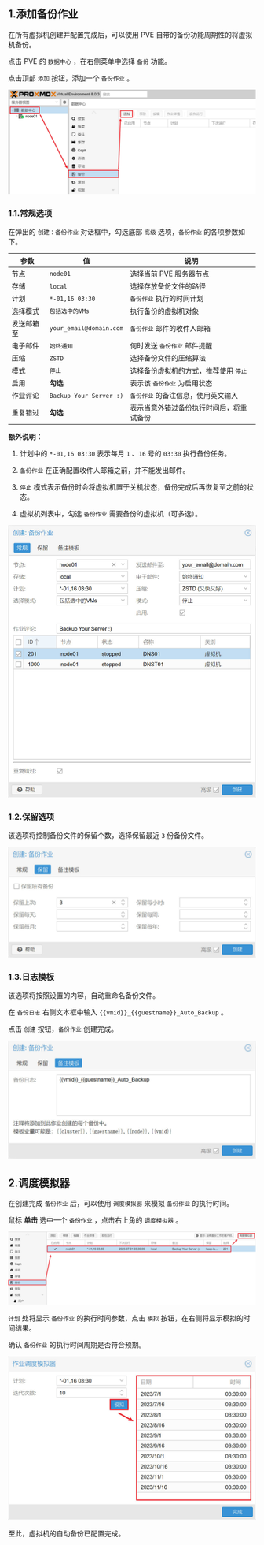 ## 1.添加备份作业

在所有虚拟机创建并配置完成后，可以使用 PVE 自带的备份功能周期性的将虚拟机备份。  

点击 PVE 的 `数据中心` ，在右侧菜单中选择 `备份` 功能。  

点击顶部 `添加` 按钮，添加一个 `备份作业` 。  

![添加备份作业](img/p07/vm_new_backup_job.jpeg)

### 1.1.常规选项

在弹出的 `创建：备份作业` 对话框中，勾选底部 `高级` 选项，`备份作业` 的各项参数如下。  

|参数|值|说明|
|--|--|--|
|节点|`node01`|选择当前 PVE 服务器节点|
|存储|`local`|选择存放备份文件的路径|
|计划|`*-01,16 03:30`|`备份作业` 执行的时间计划|
|选择模式|`包括选中的VMs`|执行备份的虚拟机对象|
|发送邮箱至|`your_email@domain.com`|`备份作业` 邮件的收件人邮箱|
|电子邮件|`始终通知`|何时发送 `备份作业` 邮件提醒|
|压缩|`ZSTD`|选择备份文件的压缩算法|
|模式|`停止`|选择备份虚拟机的方式，推荐使用 `停止` |
|启用|**勾选**|表示该 `备份作业` 为启用状态|
|作业评论|`Backup Your Server :)`|`备份作业` 的备注信息，使用英文输入|
|重复错过|**勾选**|表示当意外错过备份执行时间后，将重试备份|

**额外说明：**  

1. 计划中的 `*-01,16 03:30` 表示每月 `1` 、`16` 号的 `03:30` 执行备份任务。  

2. `备份作业` 在正确配置收件人邮箱之前，并不能发出邮件。  

3. `停止` 模式表示备份时会将虚拟机置于关机状态，备份完成后再恢复至之前的状态。  

4. 虚拟机列表中，勾选 `备份作业` 需要备份的虚拟机（可多选）。  

![备份作业常规选项](img/p07/vm_job_normal.jpeg)

### 1.2.保留选项

该选项将控制备份文件的保留个数，选择保留最近 `3` 份备份文件。  

![备份作业保留选项](img/p07/vm_job_keep.jpeg)

### 1.3.日志模板

该选项将按照设置的内容，自动重命名备份文件。  

在 `备份日志` 右侧文本框中输入 `{{vmid}}_{{guestname}}_Auto_Backup` 。  

点击 `创建` 按钮，`备份作业` 创建完成。  

![备份作业备注选项](img/p07/vm_job_notes.jpeg)

## 2.调度模拟器

在创建完成 `备份作业` 后，可以使用 `调度模拟器` 来模拟 `备份作业` 的执行时间。  

鼠标 **单击** 选中一个 `备份作业` ，点击右上角的 `调度模拟器` 。  

![备份作业调度模拟器](img/p07/vm_job_time_test.jpeg)

`计划` 处将显示 `备份作业` 的执行时间参数，点击 `模拟` 按钮，在右侧将显示模拟的时间结果。  

确认 `备份作业` 的执行时间周期是否符合预期。  

![备份作业时间模拟](img/p07/vm_job_time.jpeg)

至此，虚拟机的自动备份已配置完成。  

